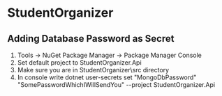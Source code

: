 # StudentOrganizer

## Adding Database Password as Secret
1. Tools -> NuGet Package Manager -> Package Manager Console
2. Set default project to StudentOrganizer.Api
3. Make sure you are in StudentOrganizer\src directory
4. In console write dotnet user-secrets set "MongoDbPassword" "SomePasswordWhichIWillSendYou" --project StudentOrganizer.Api

